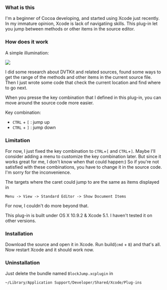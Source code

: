 ### What is this
I'm a beginner of Cocoa developing, and started using Xcode just recently.
In my immature opinion, Xcode is lack of navigatiing skills.
This plug-in let you jump between methods or other items in the source editor.

### How does it work
A simple illumination:

![](https://raw.github.com/tyeen/BlockJump/master/screen_record.gif)

I did some research about DVTKit and related sources, found some ways to get the
range of the methods and other items in the current source file.
Then I just wrote some code that check the current location and find where to go next.

When you presse the key combination that I defined in this plug-in, you can move around
the source code more easier.

Key combination:

* `CTRL` + `[` :  jump up
* `CTRL` + `]` :  jump down

### Limitation
For now, I just fixed the key combination to `CTRL`+`[` and `CTRL`+`]`.
Maybe I'll consider adding a menu to customize the key combination later. But since it works great
for me, I don't know when that could happen:) So if you're not satisfied with these combinations,
you have to change it in the source code. I'm sorry for the inconvenience.

The targets where the caret could jump to are the same as items displayed in

    Menu -> View -> Standard Editor -> Show Document Items

For now, I couldn't do more beyond that.

This plug-in is built under OS X 10.9.2 & Xcode 5.1. I haven't tested it on other versions.

### Installation
Download the source and open it in Xcode. Run build(`cmd` + `B`) and that's all.
Now restart Xcode and it should work now.

### Uninstallation
Just delete the bundle named `BlockJump.xcplugin` in

    ~/Library/Application Support/Developer/Shared/Xcode/Plug-ins